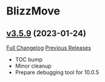 # BlizzMove

## [v3.5.9](https://github.com/Kiatra/BlizzMove/tree/v3.5.9) (2023-01-24)
[Full Changelog](https://github.com/Kiatra/BlizzMove/compare/v3.5.8...v3.5.9) [Previous Releases](https://github.com/Kiatra/BlizzMove/releases)

- TOC bump  
- Minor cleanup  
- Prepare debugging tool for 10.0.5  
